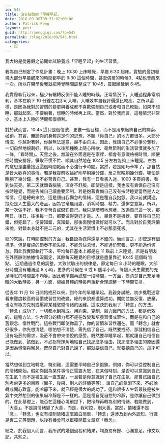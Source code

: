 ```yaml
---
id: 545
title: 沒有秘訣的「早睡早起」
date: 2018-09-30T09:31:02+00:00
author: Patrick Peng
layout: post
guid: http://pengqiqi.com/?p=545
permalink: /blog/2018/09/545.html
categories:
  - 記
---
```

我大約是從暑假之前開始試驗養成「早睡早起」的生活習慣。

我為自己制定了作息計畫：晚上 10:30 上床睡覺，早晨 6:30 起床。實驗的最初發現大部分早晨醒來的時間都早於 6:30 這個時間，甚至偶爾的時候3、4點也會醒來一次。所以在開學後我就把睡覺時間調整成了 10:45，晨起順延到 6:45。

我實際執行起來，極少有輾轉反側不能入睡的時候。正常情況下，入睡過程非常順利，基本在躺下 10 分鐘左右即可入睡。入睡效率自我評價還比較高。之所以這樣，是因為我對於習慣的變更與養成都不喜歡強制自己或者和自己較勁。如果不想睡，那就起來，不要躺著，想睡的時候再上床。當然，對於我而言，這種情況非常少，基本上入睡的時間都很順利。

對於我而言，10:45 這只是個信號，更像一個目標，而不是用來綑綁自己的繩索、枷鎖。其實，無論你的身體還是你的思想，不聽「你自己」的地方都很多。大部分情況，你越對著幹，你越無法遂意，越不由自主。因此，我讓自己不必爭分奪秒，一切自然地規劃好。所以，以往那種晚上隨心所欲、毫無節制的生活習慣就多加了一條，「看時間」。天黑之後，無論在外面還是在家裡，都會有意識檢視時間，順便把時間安排好，爭取不慌不忙、順其自然地在 10:45 分左右能夠上床睡覺。左右的意思是盡量接近這個時間點而不必強行卡時間。當然，若是剛巧卡準了，那自然是皆大歡喜的事情。若是我提前收拾好則早躺幾分鐘，反之就晚躺幾分鐘。哪怕是晚躺了幾分鐘，也不必苛責自己。甚至，我有一日看書入迷，1000 多頁的書，看到快天亮。第二天就頭昏腦脹，渾身不舒服。即使是這樣，我也沒有責備自己沒有按時睡覺，而是告誡自己讀書要節制。若是抱著責備自己沒有按時睡覺當然是人之常情，但是總的來說，這是個自我懈怠的情緒，這是種自我抱怨。我以前就講過，抱怨是人生最大的廢品，因為它毫無用處，消耗時間、精力，還懈怠意氣。所以，某一次做不好，我不會苛責或懲罰自己。我只是暗暗地想著，放過自己這一次，那明日、後日、往後每一日，都要做得更好才是。人，畢竟不是機器，要容許自己犯錯，但犯錯了，便要知錯，真知錯，那後面慢慢做好就可以了。而且對於自我評價來說，對錯本身就不是二元的，尤其在生活習慣上不必那麼死板。

總的來說，在時間控制的方面，我自認為做得還是不錯的。簡而言之，即使是有個標準，但是實施的節奏不能失控，不能忽快忽慢，不能過份緊張，更不能過份懈怠。因此我實際執行下來，平均每日基本上都是在 11 點前上床睡覺。若是有朋友在外應酬則依據情況而定，其餘每天睡覺的目標就是盡量靠近 10:45 這個時間點。
近期通過作息的調整，大致試驗出的規律是，原定每日 8 小時的睡眠，大部分時間沒有睡滿過 8 小時，更多的時候在 6 或 6 個半小時。每個人天生需要的充足睡眠的時間並不均等。因此我準備再試驗一段時間，一方面，摸清楚自己充足睡眠的大致時長，另一方面，根據具體的時長再重新合理調整一下時間安排。

從去年 11 月 18 日開始戒菸以來，到今年的早睡早起。我親身試驗，初步挑戰通常看來難度較高的習慣或習性的改變，總的來說都還算成功。期間並無反復、放棄，也沒有極力克制或壓抑某種慾望情緒的困難。這取決於我用了「轉念」的方法。「轉念」成功了，一切都水到渠成。用約束、克制、毅力戰鬥的方法，都是低效的，這種方法，你大部分的精力都不是在改變和培養習慣或習性，而是在和自己的舊觀念、惰性戰鬥。這些戰鬥即使你贏了，你的習慣和習性還在。而「轉念」就會好很多，你先想清楚，哪怕想不清楚，需先信了自己。既然要戒菸，那就相信自己沒有吸菸的需求，吸菸不會帶來愉悅的感受。既然要早睡早起，那就讓自己相信自己能做到、該做到。不必拐彎抹角地給自己找那麼多理由，找那麼多理由的原因還是因為懶惰與懈怠。既然自己對自己說了，那就要信自己，就要聽自己的。這才可以。

當然想做到立地轉念，特別難，這需要平時自己多鍛鍊。例如，你可以從控制自己的情緒開始。假如你因為某件事情正雷霆大怒，在某個時刻，是否可以意識到自己在生氣？而不是被生氣一直支配，一旦若是你意識到了自己在生氣，那嘗試讓自己別考慮更多的東西（面子、後果、別人的評價等等），讓自己的氣消下來，不必說轉成開心歡喜，能冷靜下來，就已經是很大的成功了。這和很多人生氣最後是被生氣中突然想到的後果嚇冷靜是不一樣的。這是種自覺自控的冷靜，是你讓自己做到的。在此基礎上，能否在這種心境前提下，把冷靜再轉為別的情緒，若能做到，「大善」。不是說情緒變了大善，而是，我可控，則大善。當然，情緒還不是「念」，「轉念」也沒有控制情緒這麼直白簡單，「轉念」還涉及到內外認知、行識是否二元等問題，以後有機會可以單獨開篇文章寫「轉念」。

總之，於我個人而言，我所試的幾個過程和結果，均游刃有餘、心滿意足。作文以記，共勉之。